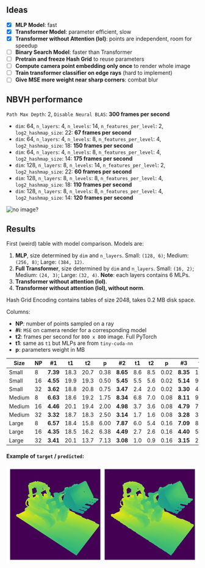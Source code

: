 
## Ideas
- [x] **MLP Model**: fast
- [x] **Transformer Model**: parameter efficient, slow
- [x] **Transformer without Attention (lol)**: points are independent, room for speedup
- [ ] **Binary Search Model**: faster than Transformer
- [ ] **Pretrain and freeze Hash Grid** to reuse parameters
- [ ] **Compute camera point embedding only once** to render whole image
- [ ] **Train transformer classifier on edge rays** (hard to implement)
- [ ] **Give MSE more weight near sharp corners**: combat blur

## NBVH performance
`Path Max Depth`: 2, `Disable Neural BLAS`: **300 frames per second**
- `dim`: 64, `n_layers`: 4, `n_levels`: 14, `n_features_per_level`: 2, `log2_hashmap_size`: 22: **67 frames per second**
- `dim`: 64, `n_layers`: 4, `n_levels`: 8, `n_features_per_level`: 4, `log2_hashmap_size`: 18: **150 frames per second**
- `dim`: 64, `n_layers`: 4, `n_levels`: 8, `n_features_per_level`: 4, `log2_hashmap_size`: 14: **175 frames per second**
- `dim`: 128, `n_layers`: 8, `n_levels`: 14, `n_features_per_level`: 2, `log2_hashmap_size`: 22: **60 frames per second**
- `dim`: 128, `n_layers`: 8, `n_levels`: 8, `n_features_per_level`: 4, `log2_hashmap_size`: 18: **110 frames per second**
- `dim`: 128, `n_layers`: 8, `n_levels`: 8, `n_features_per_level`: 4, `log2_hashmap_size`: 14: **120 frames per second**

![no image?](https://i.imgur.com/Eyr2LtZ.png)

## Results

First (weird) table with model comparison. Models are:
1. **MLP**, size determined by `dim` and `n_layers`. Small: `(128, 6)`; Medium: `(256, 8)`; Large: `(384, 12)`.
2. **Full Transformer**, size determined by `dim` and `n_layers`. Small: `(16, 2)`; Medium: `(24, 3)`; Large: `(32, 4)`. **Note**: each layers contains 6 MLPs.
3. **Transformer without attention (lol)**.
4. **Transformer without attention (lol), without norm**.

Hash Grid Encoding contains tables of size 2048, takes 0.2 MB disk space.

Columns:
- **NP**: number of points sampled on a ray
- **#i**: `MSE` on camera render for a corresponding model
- **t2**: frames per second for `800 x 800` image. Full PyTorch
- **t1**: same as `t1` but MLPs are from `tiny-cuda-nn`
- **p**: parameters weight in MB

|Size|NP|#1|t1|t2|p|#2|t1|t2|p|#3|t1|t2|p|#4|t1|t2|p|
|---|---|---|---|---|---|---|---|---|---|---|---|---|---|---|---|---|---|
|Small|8|**7.39**|18.3|20.7|0.38|**8.65**|8.6|8.5|0.02|**8.35**|10.6|10.6|0.02|**9.00**|13.5|10.4|0.02|
|Small|16|**4.55**|19.9|19.3|0.50|**5.45**|5.5|5.6|0.02|**5.14**|9.4|9.2|0.02|**5.32**|11.6|11.2|0.02|
|Small|32|**3.62**|18.8|20.8|0.75|**3.47**|2.4|2.0|0.02|**3.30**|4.1|3.0|0.02|**3.80**|6.0|3.8|0.02|
|Medium|8|**6.63**|18.6|19.2|1.75|**8.34**|6.8|7.0|0.08|**8.11**|9.5|10.0|0.05|**8.63**|13.2|10.3|0.05|
|Medium|16|**4.46**|20.1|19.4|2.00|**4.98**|3.7|3.6|0.08|**4.79**|7.2|6.6|0.05|**5.33**|11.8|9.3|0.05|
|Medium|32|**3.32**|18.7|18.3|2.50|**3.14**|1.7|1.6|0.08|**3.28**|3.3|3.0|0.05|**3.89**|6.0|4.4|0.05|
|Large|8|**6.57**|18.4|15.8|6.00|**7.87**|6.0|5.4|0.16|**7.09**|8.0|7.5|0.10|**nan**|12.0|8.6|0.11|
|Large|16|**4.35**|18.5|16.2|6.38|**4.49**|2.7|2.6|0.16|**4.40**|5.4|5.3|0.10|**5.63**|11.5|8.2|0.11|
|Large|32|**3.41**|20.1|13.7|7.13|**3.08**|1.0|0.9|0.16|**3.15**|2.3|1.8|0.10|**nan**|4.6|2.3|0.11|

#### Example of `target` / `predicted`:
![no image?](render.png)